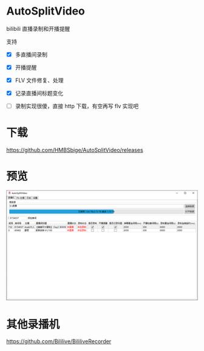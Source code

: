 # AutoSplitVideo
bilibili 直播录制和开播提醒

支持

- [x] 多直播间录制
- [x] 开播提醒
- [x] FLV 文件修复、处理
- [x] 记录直播间标题变化
- [ ] 录制实现很傻，直接 http 下载，有空再写 flv 实现吧


# 下载

https://github.com/HMBSbige/AutoSplitVideo/releases

# 预览
![](pic/2.png)

# 其他录播机
https://github.com/Bililive/BililiveRecorder